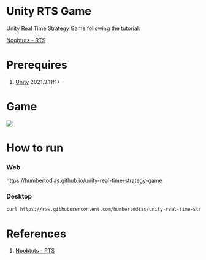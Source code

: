 # Unity RTS Game

Unity Real Time Strategy Game following the tutorial:

[Noobtuts - RTS](https://noobtuts.com/unity/real-time-strategy-game)

# Prerequires

1. [Unity](https://unity3d.com/pt/get-unity/download) 2021.3.11f1+

# Game

![](doc/output.png)

# How to run

### Web

https://humbertodias.github.io/unity-real-time-strategy-game


### Desktop

```sh
curl https://raw.githubusercontent.com/humbertodias/unity-real-time-strategy-game/main/run.sh | bash
```

# References

1. [Noobtuts - RTS](https://noobtuts.com/unity/real-time-strategy-game)
